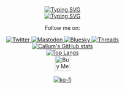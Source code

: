 <div align="center">

  <a href="https://git.io/typing-svg">
    <img src="https://readme-typing-svg.demolab.com?font=Fira+Code&weight=900&size=30&pause=1000&color=BD93F9&multiline=true&width=435&lines=Hi+There%F0%9F%91%8B%F0%9F%8F%BB" alt="Typing SVG" />
  </a>

</div>


<div align="center">

  <a href="https://git.io/typing-svg">
    <img src="https://readme-typing-svg.demolab.com?font=Fira+Code&weight=600&size=25&pause=1000&color=BD93F9&multiline=true&width=435&lines=I'm+Callum%2C+an+iOS+Dev+%F0%9F%93%B1" alt="Typing SVG" />
  </a>

</div>

  

<div align="center">
  <p>Follow me on:</p>
  
  <a href="https://x.com/acxtrila">
    <img src="https://img.shields.io/badge/Twitter-1DA1F2?style=for-the-badge&logo=twitter&logoColor=white" alt="Twitter" />
  </a>
  <a href="https://mastodon.social/@acxtrilla">
    <img src="https://img.shields.io/badge/Mastodon-6364FF?style=for-the-badge&logo=Mastodon&logoColor=white" alt="Mastodon" />
  </a>
  <a href="https://bsky.app/profile/acxtrilla.xyz">
    <img src="https://img.shields.io/badge/Bluesky-0285FF?logo=bluesky&logoColor=fff&style=for-the-badge" alt="Bluesky" />
  </a>
  <a href="https://www.threads.com/@acxtrilla">
    <img src="https://img.shields.io/badge/Threads-000000?style=for-the-badge&logo=Threads&logoColor=white" alt="Threads" />
  </a>

</div>


<div align="center">

  <a href="https://github.com/anuraghazra/github-readme-stats">
    <img src="https://github-readme-stats.vercel.app/api?username=0xatrilla&show_icons=true&theme=tokyonight" alt="Callum's GitHub stats" />
  </a>

</div>

<div align="center">

  <a href="https://github.com/anuraghazra/github-readme-stats">
    <img src="https://github-readme-stats.vercel.app/api/top-langs/?username=0xatrilla&layout=donut&theme=tokyonight" alt="Top Langs" />
  </a>

</div>


<div align="center">
<a href="https://www.buymeacoffee.com/acxtrilla" target="_blank">
  <img src="https://cdn.buymeacoffee.com/buttons/v2/default-blue.png" alt="Buy Me A Coffee" height="40" />
</a>
 </div>
 
<p align="center">
  <a href="https://ko-fi.com/S6S71JSYII">
    <img src="https://ko-fi.com/img/githubbutton_sm.svg" alt="ko-fi" />
  </a>
</p>

